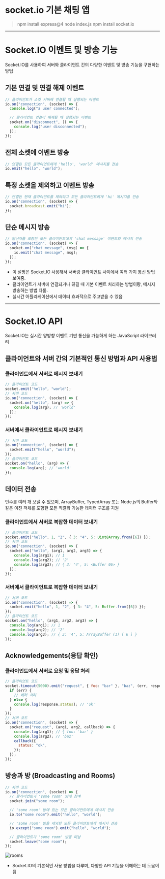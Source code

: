 # socket.io 기본 채팅 앱

> npm install express@4
> node index.js
> npm install socket.io

---

# Socket.IO 이벤트 및 방송 기능

Socket.IO를 사용하여 서버와 클라이언트 간의 다양한 이벤트 및 방송 기능을 구현하는 방법

## 기본 연결 및 연결 해제 이벤트

```javascript
// 클라이언트가 소켓 서버에 연결될 때 실행되는 이벤트
io.on("connection", (socket) => {
  console.log("a user connected");

  // 클라이언트 연결이 해제될 때 실행되는 이벤트
  socket.on("disconnect", () => {
    console.log("user disconnected");
  });
});
```

## 전체 소켓에 이벤트 방송

```javascript
// 연결된 모든 클라이언트에게 'hello', 'world' 메시지를 전송
io.emit("hello", "world");
```

## 특정 소켓을 제외하고 이벤트 방송

```javascript
// 연결된 현재 클라이언트를 제외하고 모든 클라이언트에게 'hi' 메시지를 전송
io.on("connection", (socket) => {
  socket.broadcast.emit("hi");
});
```

## 단순 메시지 방송

```javascript
// 발신자를 포함한 모든 클라이언트에게 'chat message' 이벤트와 메시지 전송
io.on("connection", (socket) => {
  socket.on("chat message", (msg) => {
    io.emit("chat message", msg);
  });
});
```

- 이 설명은 Socket.IO 사용해서 서버랑 클라이언트 사이에서 여러 가지 통신 방법 보여줌.
- 클라이언트가 서버에 연결되거나 끊길 때 기본 이벤트 처리하는 방법이랑, 메시지 방송하는 방법 다룸.
- 실시간 어플리케이션에서 데이터 효과적으로 주고받을 수 있음

---

# Socket.IO API

Socket.IO는 실시간 양방향 이벤트 기반 통신을 가능하게 하는 JavaScript 라이브러리

## 클라이언트와 서버 간의 기본적인 통신 방법과 API 사용법

### 클라이언트에서 서버로 메시지 보내기

```javascript
// 클라이언트 코드
socket.emit("hello", "world");
// 서버 코드
io.on("connection", (socket) => {
  socket.on("hello", (arg) => {
    console.log(arg); // 'world'
  });
});
```

### 서버에서 클라이언트로 메시지 보내기

```javascript
// 서버 코드
io.on("connection", (socket) => {
  socket.emit("hello", "world");
});
// 클라이언트 코드
socket.on("hello", (arg) => {
  console.log(arg); // 'world'
});
```

## 데이터 전송

인수를 여러 개 보낼 수 있으며, ArrayBuffer, TypedArray 또는 Node.js의 Buffer와 같은 이진 객체를 포함한 모든 직렬화 가능한 데이터 구조를 지원

### 클라이언트에서 서버로 복잡한 데이터 보내기

```javascript
// 클라이언트 코드
socket.emit("hello", 1, "2", { 3: "4", 5: Uint8Array.from([6]) });
// 서버 코드
io.on("connection", (socket) => {
  socket.on("hello", (arg1, arg2, arg3) => {
    console.log(arg1); // 1
    console.log(arg2); // '2'
    console.log(arg3); // { 3: '4', 5: <Buffer 06> }
  });
});
```

### 서버에서 클라이언트로 복잡한 데이터 보내기

```javascript
// 서버 코드
io.on("connection", (socket) => {
  socket.emit("hello", 1, "2", { 3: "4", 5: Buffer.from([6]) });
});
// 클라이언트 코드
socket.on("hello", (arg1, arg2, arg3) => {
  console.log(arg1); // 1
  console.log(arg2); // '2'
  console.log(arg3); // { 3: '4', 5: ArrayBuffer (1) [ 6 ] }
});
```

## Acknowledgements(응답 확인)

### 클라이언트에서 서버로 요청 및 응답 처리

```javascript
// 클라이언트 코드
socket.timeout(5000).emit("request", { foo: "bar" }, "baz", (err, response) => {
  if (err) {
    // 에러 처리
  } else {
    console.log(response.status); // 'ok'
  }
});
// 서버 코드
io.on("connection", (socket) => {
  socket.on("request", (arg1, arg2, callback) => {
    console.log(arg1); // { foo: 'bar' }
    console.log(arg2); // 'baz'
    callback({
      status: "ok",
    });
  });
});
```

## 방송과 방 (Broadcasting and Rooms)

```javascript
// 서버 코드
io.on("connection", (socket) => {
  // 클라이언트가 'some room' 방에 참여
  socket.join("some room");

  // 'some room' 방에 있는 모든 클라이언트에게 메시지 전송
  io.to("some room").emit("hello", "world");

  // 'some room' 방을 제외한 모든 클라이언트에게 메시지 전송
  io.except("some room").emit("hello", "world");

  // 클라이언트가 'some room' 방을 떠남
  socket.leave("some room");
});
```

![rooms](https://socket.io/images/tutorial/room-dark.png)

- Socket.IO의 기본적인 사용 방법을 다루며, 다양한 API 기능을 이해하는 데 도움이 됨
